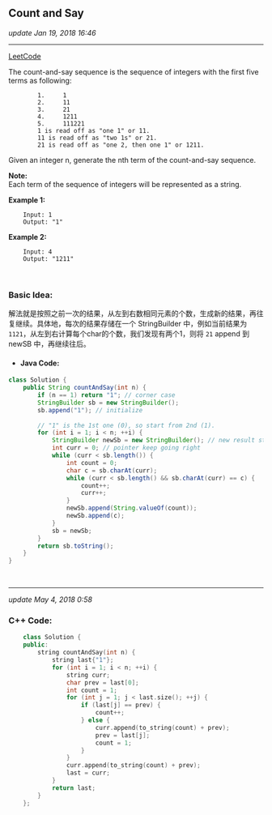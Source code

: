 ## Count and Say
_update Jan 19, 2018  16:46_

---
[LeetCode](https://leetcode.com/problems/count-and-say/description/)

The count-and-say sequence is the sequence of integers with the first five terms as following:
```
        1.     1
        2.     11
        3.     21
        4.     1211
        5.     111221
        1 is read off as "one 1" or 11.
        11 is read off as "two 1s" or 21.
        21 is read off as "one 2, then one 1" or 1211.
```
Given an integer n, generate the nth term of the count-and-say sequence.

**Note:**  
Each term of the sequence of integers will be represented as a string.

**Example 1:**

        Input: 1
        Output: "1"

**Example 2:**

        Input: 4
        Output: "1211"
        
<br>

### Basic Idea:
解法就是按照之前一次的结果，从左到右数相同元素的个数，生成新的结果，再往复继续。具体地，每次的结果存储在一个 StringBuilder 中，例如当前结果为 `1121`，从左到右计算每个char的个数，我们发现有两个1，则将 `21` append 到 newSB 中，再继续往后。
* #### Java Code:
```java
class Solution {
    public String countAndSay(int n) {
        if (n == 1) return "1"; // corner case
        StringBuilder sb = new StringBuilder();
        sb.append("1"); // initialize
        
        // "1" is the 1st one (0), so start from 2nd (1).
        for (int i = 1; i < n; ++i) {
            StringBuilder newSb = new StringBuilder(); // new result stored here
            int curr = 0; // pointer keep going right
            while (curr < sb.length()) {
                int count = 0;
                char c = sb.charAt(curr);
                while (curr < sb.length() && sb.charAt(curr) == c) {
                    count++;
                    curr++;
                }
                newSb.append(String.valueOf(count));
                newSb.append(c);
            }
            sb = newSb;
        }
        return sb.toString();
    }
}
```

<br>

---
_update May 4, 2018  0:58_

### C++ Code:
```cpp
    class Solution {
    public:
        string countAndSay(int n) {
            string last{"1"};
            for (int i = 1; i < n; ++i) {
                string curr;
                char prev = last[0];
                int count = 1;
                for (int j = 1; j < last.size(); ++j) {
                    if (last[j] == prev) {
                        count++;
                    } else {
                        curr.append(to_string(count) + prev);
                        prev = last[j];
                        count = 1;
                    }
                }
                curr.append(to_string(count) + prev);
                last = curr;
            }
            return last;
        }
    };
```











